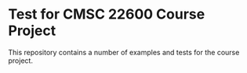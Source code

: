 # Test for CMSC 22600 Course Project

This repository contains a number of examples and tests for the course
project.

